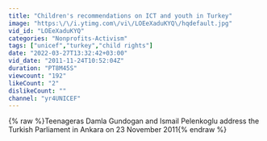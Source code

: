 ```yaml
---
title: "Children's recommendations on ICT and youth in Turkey"
image: "https:\/\/i.ytimg.com\/vi\/LOEeXaduKYQ\/hqdefault.jpg"
vid_id: "LOEeXaduKYQ"
categories: "Nonprofits-Activism"
tags: ["unicef","turkey","child rights"]
date: "2022-03-27T13:32:42+03:00"
vid_date: "2011-11-24T10:52:04Z"
duration: "PT8M45S"
viewcount: "192"
likeCount: "2"
dislikeCount: ""
channel: "yr4UNICEF"
---
```

{% raw %}Teenageras Damla Gundogan and Ismail Pelenkoglu address the Turkish Parliament in Ankara on 23 November 2011{% endraw %}
